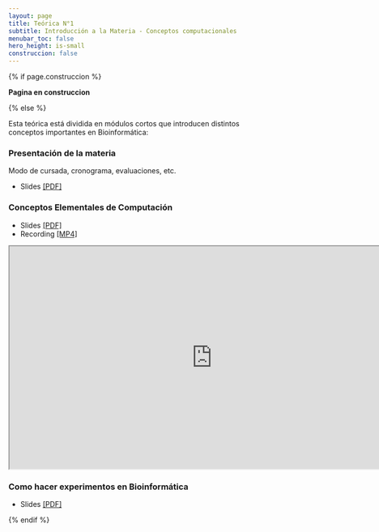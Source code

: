 ```yaml
---
layout: page
title: Teórica N°1
subtitle: Introducción a la Materia - Conceptos computacionales
menubar_toc: false
hero_height: is-small
construccion: false
---
```


{% if page.construccion %}

**Pagina en construccion**

{% else %}

Esta teórica está dividida en módulos cortos que introducen distintos conceptos importantes en Bioinformática:

### Presentación de la materia

Modo de cursada, cronograma, evaluaciones, etc.
- Slides [[PDF]](https://drive.google.com/file/d/1L5vNcZIqp29oYxXn3vyO0oRtnkNrJabT/view?usp=sharing)

### Conceptos Elementales de Computación
- Slides [[PDF]](https://drive.google.com/file/d/10BmIcpfDtL6E0R0vnKqs6BCStTAWpmDK/view?usp=sharing)
- Recording [[MP4]](https://drive.google.com/file/d/1aNTIjNegyQ6EHHV50AVoxe0Ea7Xz4ZZR/view?usp=sharing)

<iframe src="https://drive.google.com/file/d/1aNTIjNegyQ6EHHV50AVoxe0Ea7Xz4ZZR/preview" width="800" height="440"></iframe>

### Como hacer experimentos en Bioinformática
- Slides [[PDF]](https://drive.google.com/file/d/16MD9KYFr5hRPh4C28i_i9uYv0ZS589d6/view?usp=sharing)


{% endif %}

